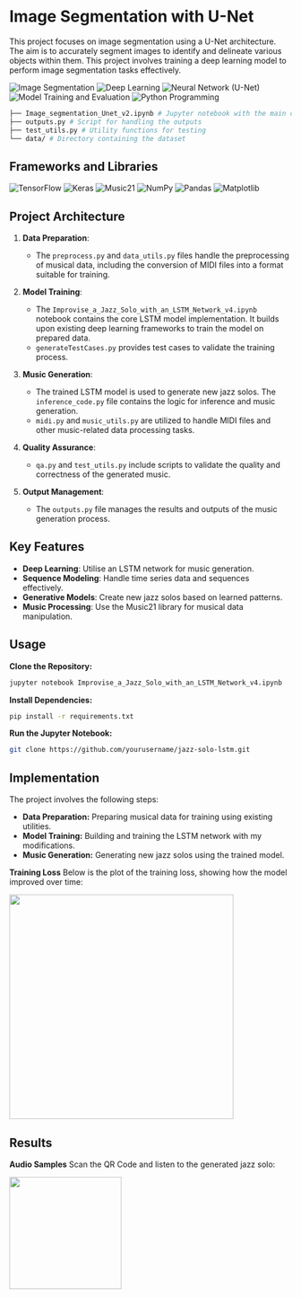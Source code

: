 # Image Segmentation with U-Net

This project focuses on image segmentation using a U-Net architecture. The aim is to accurately segment images to identify and delineate various objects within them. This project involves training a deep learning model to perform image segmentation tasks effectively.

![Image Segmentation](https://img.shields.io/badge/Skill-Image%20Segmentation-green)
![Deep Learning](https://img.shields.io/badge/Skill-Deep%20Learning-yellow)
![Neural Network (U-Net)](https://img.shields.io/badge/Skill-Neural%20Network%20(U-Net)-blueviolet)
![Model Training and Evaluation](https://img.shields.io/badge/Skill-Model%20Training%20and%20Evaluation-orange)
![Python Programming](https://img.shields.io/badge/Skill-Python%20Programming-brightgreen)

```bash
├── Image_segmentation_Unet_v2.ipynb # Jupyter notebook with the main code for image segmentation
├── outputs.py # Script for handling the outputs
├── test_utils.py # Utility functions for testing
└── data/ # Directory containing the dataset  
```

## Frameworks and Libraries
![TensorFlow](https://img.shields.io/badge/TensorFlow-2.16.1-orange.svg?style=flat&logo=tensorflow)
![Keras](https://img.shields.io/badge/Keras-3.3.3-red.svg?style=flat&logo=keras)
![Music21](https://img.shields.io/badge/Music21-v6.1-blue.svg?style=flat&logo=music21)
![NumPy](https://img.shields.io/badge/NumPy-1.26.4-blue.svg?style=flat&logo=numpy)
![Pandas](https://img.shields.io/badge/Pandas-2.2.2-yellow.svg?style=flat&logo=pandas)
![Matplotlib](https://img.shields.io/badge/Matplotlib-3.6.2-green.svg?style=flat&logo=matplotlib)

## Project Architecture
1. **Data Preparation**:
   - The `preprocess.py` and `data_utils.py` files handle the preprocessing of musical data, including the conversion of MIDI files into a format suitable for training.

2. **Model Training**:
   - The `Improvise_a_Jazz_Solo_with_an_LSTM_Network_v4.ipynb` notebook contains the core LSTM model implementation. It builds upon existing deep learning frameworks to train the model on prepared data.
   - `generateTestCases.py` provides test cases to validate the training process.

3. **Music Generation**:
   - The trained LSTM model is used to generate new jazz solos. The `inference_code.py` file contains the logic for inference and music generation.
   - `midi.py` and `music_utils.py` are utilized to handle MIDI files and other music-related data processing tasks.

4. **Quality Assurance**:
   - `qa.py` and `test_utils.py` include scripts to validate the quality and correctness of the generated music.

5. **Output Management**:
   - The `outputs.py` file manages the results and outputs of the music generation process.

## Key Features
- **Deep Learning**: Utilise an LSTM network for music generation.
- **Sequence Modeling**: Handle time series data and sequences effectively.
- **Generative Models**: Create new jazz solos based on learned patterns.
- **Music Processing**: Use the Music21 library for musical data manipulation.

## Usage
**Clone the Repository:**
```bash
jupyter notebook Improvise_a_Jazz_Solo_with_an_LSTM_Network_v4.ipynb
```
**Install Dependencies:**
```bash
pip install -r requirements.txt
```
**Run the Jupyter Notebook:**
```bash
git clone https://github.com/yourusername/jazz-solo-lstm.git
```
## Implementation
The project involves the following steps:

- **Data Preparation:** Preparing musical data for training using existing utilities.
- **Model Training:** Building and training the LSTM network with my modifications.
- **Music Generation:** Generating new jazz solos using the trained model.

**Training Loss**
Below is the plot of the training loss, showing how the model improved over time:

<img src="images\image.png" style="width:400px;">

## Results
**Audio Samples**
Scan the QR Code and listen to the generated jazz solo:

<img src="output\frame.png" style="width:200px;">
